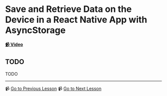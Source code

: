 # Save and Retrieve Data on the Device in a React Native App with AsyncStorage

**[📹 Video](https://egghead.io/lessons/react-native-save-and-retrieve-data-on-the-device-in-a-react-native-app-with-asyncstorage)**

## TODO

TODO

---

📹 [Go to Previous Lesson](TODO)
📹 [Go to Next Lesson](TODO)
